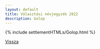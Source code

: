 ```yaml
---
layout: default
title: Választási névjegyzék 2022
description: Golop
---
```


{% include settlementHTMLs/Golop.html %}

[Vissza](./)